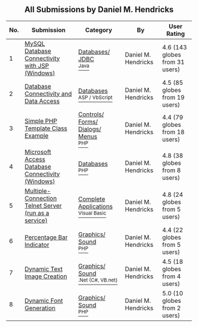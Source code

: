 ﻿<div align="center">

## All Submissions by Daniel M\. Hendricks

</div>

No.  | Submission | Category | By   | User Rating
---- | ---------- | -------- | ---- | -----------
1 | [MySQL Database Connectivity with JSP \(Windows\)<br />](https://github.com/Planet-Source-Code/daniel-m-hendricks-mysql-database-connectivity-with-jsp-windows__2-2162) | [Databases/ JDBC<br /><sup>Java</sup>](../ByCategory/databases-jdbc__2-61.md) | Daniel M\. Hendricks | 4.6 (143 globes from 31 users)
2 | [Database Connectivity and Data Access<br />](https://github.com/Planet-Source-Code/daniel-m-hendricks-database-connectivity-and-data-access__4-6442) | [Databases<br /><sup>ASP / VbScript</sup>](../ByCategory/databases__4-5.md) | Daniel M\. Hendricks | 4.5 (85 globes from 19 users)
3 | [Simple PHP Template Class Example<br />](https://github.com/Planet-Source-Code/daniel-m-hendricks-simple-php-template-class-example__8-1433) | [Controls/ Forms/ Dialogs/ Menus<br /><sup>PHP</sup>](../ByCategory/controls-forms-dialogs-menus__8-3.md) | Daniel M\. Hendricks | 4.4 (79 globes from 18 users)
4 | [Microsoft Access Database Connectivity \(Windows\)<br />](https://github.com/Planet-Source-Code/daniel-m-hendricks-microsoft-access-database-connectivity-windows__8-303) | [Databases<br /><sup>PHP</sup>](../ByCategory/databases__8-5.md) | Daniel M\. Hendricks | 4.8 (38 globes from 8 users)
5 | [Multiple\-Connection Telnet Server \(run as a service\)<br />](https://github.com/Planet-Source-Code/daniel-m-hendricks-multiple-connection-telnet-server-run-as-a-service__1-21382) | [Complete Applications<br /><sup>Visual Basic</sup>](../ByCategory/complete-applications__1-27.md) | Daniel M\. Hendricks | 4.8 (24 globes from 5 users)
6 | [Percentage Bar Indicator<br />](https://github.com/Planet-Source-Code/daniel-m-hendricks-percentage-bar-indicator__8-766) | [Graphics/ Sound<br /><sup>PHP</sup>](../ByCategory/graphics-sound__8-15.md) | Daniel M\. Hendricks | 4.4 (22 globes from 5 users)
7 | [Dynamic Text Image Creation<br />](https://github.com/Planet-Source-Code/daniel-m-hendricks-dynamic-text-image-creation__10-2735) | [Graphics/ Sound<br /><sup>.Net (C#, VB.net)</sup>](../ByCategory/graphics-sound__10-15.md) | Daniel M\. Hendricks | 4.5 (18 globes from 4 users)
8 | [Dynamic Font Generation<br />](https://github.com/Planet-Source-Code/daniel-m-hendricks-dynamic-font-generation__8-1162) | [Graphics/ Sound<br /><sup>PHP</sup>](../ByCategory/graphics-sound__8-15.md) | Daniel M\. Hendricks | 5.0 (10 globes from 2 users)
